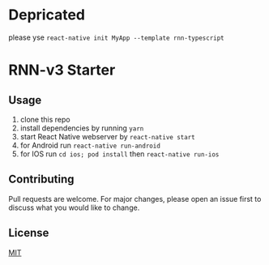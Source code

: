 # Depricated

please yse `react-native init MyApp --template rnn-typescript`

# RNN-v3 Starter

## Usage

1. clone this repo
2. install dependencies by running `yarn`
3. start React Native webserver by `react-native start`
4. for Android run `react-native run-android`
5. for IOS run `cd ios; pod install` then `react-native run-ios`

## Contributing
Pull requests are welcome. For major changes, please open an issue first to discuss what you would like to change.

## License
[MIT](https://choosealicense.com/licenses/mit/)
